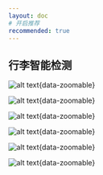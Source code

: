 ```yaml
---
layout: doc
# 开启推荐
recommended: true
---
```


## 行李智能检测 ##

<div class="grid grid-cols-3 gap-4">

![alt text](/images/cmono-QQ截图20240507130931.png){data-zoomable}

![alt text](/images/cmono-QQ截图20240507130451.png){data-zoomable}

![alt text](/images/cmono-QQ截图20240507130942.png){data-zoomable}

![alt text](/images/cmono-QQ截图20240507130513.png){data-zoomable}

![alt text](/images/cmono-QQ截图20240507131119.png){data-zoomable}

![alt text](/images/cmono-QQ截图20240507130528.png){data-zoomable}

</div>
